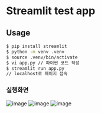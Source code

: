 # Streamlit test app

## Usage
```bash
$ pip install streamlit
$ python -m venv .venv
$ source .venv/bin/activate
$ vi app.py // 파이썬 코드 작성
$ streamlit run app.py
// localhost로 페이지 접속
```
### 실행화면
![image](https://github.com/user-attachments/assets/c01f3d19-c491-4352-985d-4884e6198840)
![image](https://github.com/user-attachments/assets/cddb2ae6-0d22-444c-b04d-4c668038576a)
![image](https://github.com/user-attachments/assets/2fdfd4df-d395-48d5-99e8-e8341c98bc1b)
